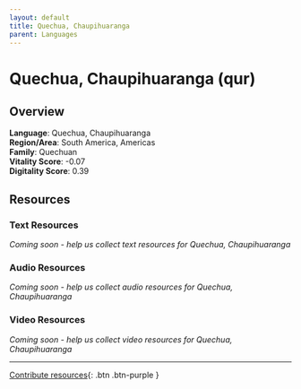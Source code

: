 ```yaml
---
layout: default
title: Quechua, Chaupihuaranga
parent: Languages
---
```


# Quechua, Chaupihuaranga (qur)

## Overview

**Language**: Quechua, Chaupihuaranga  
**Region/Area**: South America, Americas  
**Family**: Quechuan  
**Vitality Score**: -0.07  
**Digitality Score**: 0.39  

## Resources

### Text Resources
*Coming soon - help us collect text resources for Quechua, Chaupihuaranga*

### Audio Resources
*Coming soon - help us collect audio resources for Quechua, Chaupihuaranga*

### Video Resources
*Coming soon - help us collect video resources for Quechua, Chaupihuaranga*

---

[Contribute resources](https://fairtrain.github.io/){: .btn .btn-purple }
